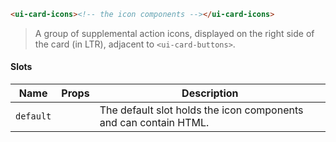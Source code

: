 ```html
<ui-card-icons><!-- the icon components --></ui-card-icons>
```

> A group of supplemental action icons, displayed on the right side of the card (in LTR), adjacent to `<ui-card-buttons>`.

#### Slots

| Name      | Props | Description                                                      |
| --------- | ----- | ---------------------------------------------------------------- |
| `default` |       | The default slot holds the icon components and can contain HTML. |
